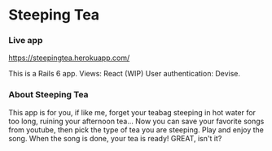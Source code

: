# Steeping Tea

### Live app
https://steepingtea.herokuapp.com/

This is a Rails 6 app.
Views: React (WIP)
User authentication: Devise.


### About Steeping Tea
This app is for you, if like me, forget your teabag steeping in
hot water for too long, ruining your afternoon tea...
Now you can save your favorite songs from youtube,
then pick the type of tea you are steeping.
Play and enjoy the song.
When the song is done, your tea is ready!
GREAT, isn't it?
